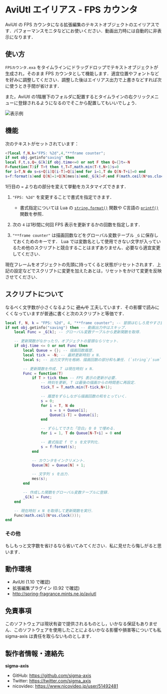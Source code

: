 # AviUtl エイリアス - FPS カウンタ
AviUtl の FPS カウンタになる拡張編集のテキストオブジェクトのエイリアスです．パフォーマンスモニタなどにお使いください．動画出力時には自動的に非表示になります．

##	使い方
`FPSカウンタ.exa` をタイムラインにドラッグドロップでテキストオブジェクトが生成され，そのまま FPS カウンタとして機能します．適宜位置やフォントなどを好みに調整してください．調整した後はエイリアス出力で上書きなどすれば次に使うとき手間が省けます．

また，AviUtl の1階層下のフォルダに配置するとタイムラインの右クリックメニューに登録されるようになるのでそこから配置してもいいでしょう．

![表示例](https://github.com/sigma-axis/AviUtl-Alias-FPS-Counter/assets/132639613/14a31e06-1135-4abc-b9b9-eebfd7d02453)

##	機能
次のテキストがセットされています：

```lua
<?local f,N,k="FPS: %2d",4,"**frame counter";
if not obj.getinfo"saving" then
local F,t,s,Q=_G[k]if obj.time<=0 or not F then Q={}t=-N
F=function(T)if T>t then t,T=T,math.min(T-t,N+1)s=0
for i=T,N do s=s+Q[i]Q[i-T]=Q[i]end for i=1,T do Q[N-T+i]=0 end
s=f:format(s)end Q[N]=1+Q[N]mes(s)end;_G[k]=F;end F(math.ceil(N*os.clock()))end?>
```

1行目の `=` より右の部分を変えて挙動をカスタマイズできます．

1.	`"FPS: %2d"` を変更することで書式を指定できます．
	-	書式指定については Lua の [`string.format()`](https://www.lua.org/manual/5.1/manual.html#pdf-string.format) 関数や C言語の [`printf()`](https://learn.microsoft.com/ja-jp/cpp/c-runtime-library/format-specification-syntax-printf-and-wprintf-functions?view=msvc-170) 関数を参照．

1.	次の `4` は1秒間に何回 FPS 表示を更新するかの回数を指定します．
1.	`"**frame counter"` は描画回数などをグローバル変数テーブル `_G` に保存しておくためのキーです．
Lua では変数名として使用できない文字が入っているため他のスクリプトと競合することはまずありません．必要なら適宜変更してください．

現在フレームをオブジェクトの先頭に持ってくると状態がリセットされます．上記の設定などでスクリプトに変更を加えたあとは，リセットをかけて変更を反映させてください．

##	スクリプトについて
なるべく文字数が小さくなるように ~~遊んで~~ 工夫しています．その影響で読みにくくなっていますが普通に書くと次のスクリプトと等価です．

```lua
local f, N, k = "FPS: %2d", 4, "**frame counter"; -- 冒頭はむしろ見やすさ重視．
if not obj.getinfo("saving") then -- 動画出力中はスキップ．
    local Func = _G[k]; -- グローバル変数テーブルから更新関数を取得．

    -- 更新関数がなかったり，オブジェクトの冒頭ならリセット．
    if obj.time <= 0 or not Func then
        local Queue = {}; -- 描画回数履歴．
        local tick = -N; -- 最終更新時刻 x N．
        local s; -- 出力文字列を格納．描画回数の部分和も兼任. (`string`/`sum`)

        -- 更新関数を作成. T は現在時刻 x N.
        Func = function(T)
            if T > tick then -- FPS 表示の更新が必要．
                -- 時刻を更新, T は最後の描画からの時間差に再設定．
                tick,T = T,math.min(T-tick,N+1);

                -- 履歴をずらしながら描画回数の和をとっていく．
                s = 0; 
                for i = T, N do
                    s = s + Queue[i];
                    Queue[i-T] = Queue[i];
                end

                -- ずらしてできた「空白」を 0 で埋める．
                for i = 1, T do Queue[N-T+i] = 0 end

                -- 書式指定 f で s を文字列化．
                s = f:format(s);
            end

            -- カウンタをインクリメント．
            Queue[N] = Queue[N] + 1;

            -- 文字列 s を出力．
            mes(s);
        end

        -- 作成した関数をグローバル変数テーブルに登録．
        _G[k] = Func;
    end

    -- 現在時刻 x N を取得して更新関数を実行．
    Func(math.ceil(N*os.clock()));
end
```

### その他
もしもっと文字数を省けるなら省いてみてください．私に見せたら悔しがると思います．

##	動作環境
-	AviUtl (1.10 で確認)
-	拡張編集プラグイン (0.92 で確認)
-	http://spring-fragrance.mints.ne.jp/aviutl

##	免責事項
このソフトウェアは現状有姿で提供されるものとし，いかなる保証もありません．このソフトウェアを使用したことによるいかなる影響や損害等についても私 sigma-axis は責任を取らないものとします．

##	製作者情報・連絡先
**sigma-axis**

-	GitHub: https://github.com/sigma-axis
-	Twitter: https://twitter.com/sigma_axis
-	nicovideo: https://www.nicovideo.jp/user/51492481
